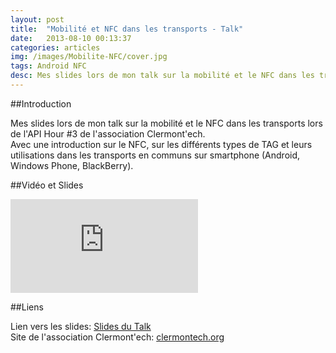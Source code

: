 ```yaml
---
layout: post
title:  "Mobilité et NFC dans les transports - Talk"
date:   2013-08-10 00:13:37
categories: articles
img: /images/Mobilite-NFC/cover.jpg
tags: Android NFC
desc: Mes slides lors de mon talk sur la mobilité et le NFC dans les transports lors de l'API Hour #3 de l'association Clermont'ech.
---
```

##Introduction

Mes slides lors de mon talk sur la mobilité et le NFC dans les transports lors de l'API Hour #3 de l'association Clermont'ech.<br/>
Avec une introduction sur le NFC, sur les différents types de TAG et leurs utilisations dans les transports en communs sur smartphone (Android, Windows Phone, BlackBerry).

##Vidéo et Slides

<iframe class="video" src="https://www.youtube.com/embed/Qv3At7qOIes" frameborder="0" allowfullscreen></iframe>

##Liens

Lien vers les slides: [Slides du Talk](http://julien-millau.fr/NFC-slides-Clermontech/)<br/>
Site de l'association Clermont'ech: [clermontech.org](http://clermontech.org/ "Site de l'association Clermont'ech")
